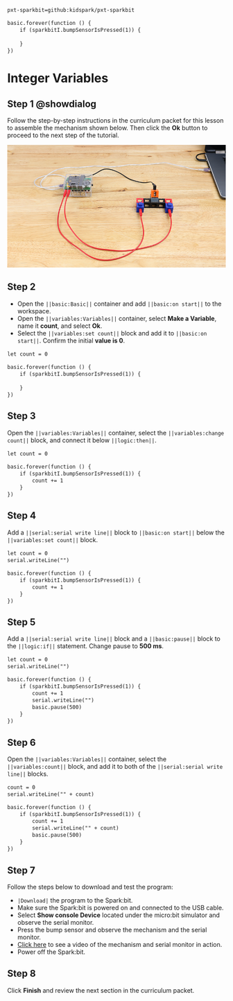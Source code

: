 ```package
pxt-sparkbit=github:kidspark/pxt-sparkbit
```

```template
basic.forever(function () {
    if (sparkbitI.bumpSensorIsPressed(1)) {
    	
    }
})
```

# Integer Variables

## Step 1 @showdialog

Follow the step-by-step instructions in the curriculum packet for this lesson to assemble the mechanism shown below. Then click the **Ok** button to proceed to the next step of the tutorial.

![integer-variables-1](https://raw.githubusercontent.com/KidSpark/tutorials/master/assets/3-3-integer-variables-1.png)

## Step 2

* Open the ``||basic:Basic||`` container and add ``||basic:on start||`` to the workspace.
* Open the ``||variables:Variables||`` container, select **Make a Variable**, name it **count**, and select **Ok**.
* Select the ``||variables:set count||`` block and add it to ``||basic:on start||``. Confirm the initial **value is 0**. 

```blocks
let count = 0
```

```blocks
basic.forever(function () {
    if (sparkbitI.bumpSensorIsPressed(1)) {
        
    }
})
```

## Step 3

Open the ``||variables:Variables||`` container, select the ``||variables:change count||`` block, and connect it below ``||logic:then||``.

```blocks
let count = 0
```

```blocks
basic.forever(function () {
    if (sparkbitI.bumpSensorIsPressed(1)) {
        count += 1
    }
})
```

## Step 4


Add a ``||serial:serial write line||`` block to ``||basic:on start||`` below the ``||variables:set count||`` block.


```blocks
let count = 0
serial.writeLine("")
```

```blocks
basic.forever(function () {
    if (sparkbitI.bumpSensorIsPressed(1)) {
        count += 1
    }
})
```

## Step 5

Add a ``||serial:serial write line||`` block and a ``||basic:pause||`` block to the ``||logic:if||`` statement. Change pause to **500 ms**.

```blocks
let count = 0
serial.writeLine("")
```

```blocks
basic.forever(function () {
    if (sparkbitI.bumpSensorIsPressed(1)) {
        count += 1
        serial.writeLine("")
        basic.pause(500)
    }
})
```

## Step 6

Open the ``||variables:Variables||`` container, select the ``||variables:count||`` block, and add it to both of the ``||serial:serial write line||`` blocks.

```blocks
count = 0
serial.writeLine("" + count)
```

```blocks
basic.forever(function () {
    if (sparkbitI.bumpSensorIsPressed(1)) {
        count += 1
        serial.writeLine("" + count)
        basic.pause(500)
    }
})
```

## Step 7

Follow the steps below to download and test the program:
* ``|Download|`` the program to the Spark:bit.
* Make sure the Spark:bit is powered on and connected to the USB cable.
* Select **Show console Device** located under the micro:bit simulator and observe the serial monitor.
* Press the bump sensor and observe the mechanism and the serial monitor.
* [Click here](https://youtu.be/i9J7VC1TM9U) to see a video of the mechanism and serial monitor in action.
* Power off the Spark:bit.

## Step 8

Click **Finish** and review the next section in the curriculum packet.